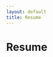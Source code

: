 ```yaml
---
layout: default
title: Resume
---
```

# Resume
<div class="pdf-link hidden" > </div>
<object class="pdf-viewer" data="{{ site.baseurl }}/assets/pdf/cv.pdf" width="1000" height="1000" type='application/pdf'/>
